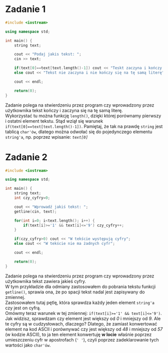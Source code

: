 # Zadanie 1

``` c++
#include <iostream>

using namespace std;

int main() {
    string text;

    cout << "Podaj jakis tekst: ";
    cin >> text;

    if(text[0]==text[text.length()-1]) cout << "Teskt zaczyna i kończy się na tę samą literę";
    else cout << "Tekst nie zaczyna i nie kończy się na tę samą literę";

    cout << endl;

    return(0);
}
```

Zadanie polega na stwierdzeniu przez program czy wprowadzony przez użytkownika tekst kończy i zaczyna się na tę samą literę.  
Wykorzystać tu można funkcję `length()`, dzięki której porównamy pierwszy i ostatni element tekstu. Stąd wziął się warunek `if(text[0]==text[text.length()-1])`. Pamiętaj, że tak na prawdę `string` jest tablicą `char'ów`, dlatego można odwołać się do pojedynczego elementu `string'a`, np. poprzez wpisanie: *`text[0]`*

# Zadanie 2

``` c++
#include <iostream>

using namespace std;

int main() {
    string text;
    int czy_cyfry=0;

    cout << "Wprowadź jakiś tekst: ";
    getline(cin, text);

    for(int i=0; i<text.length(); i++) {
        if(text[i]>='1' && text[i]<='9') czy_cyfry++;
    }

    if(czy_cyfry>0) cout << "W tekście występują cyfry";
    else cout << "W tekście nie ma żadnych cyfr";

    cout << endl;

    return(0);
}
```

Zadanie polega na stwierdzeniu przez program czy wprowadzony przez użytkownika tekst zawiera jakieś cyfry.  
W tym przykładzie dla odmiany zastosowałem do pobrania tekstu funkcji `getline()`, sprawia ona, że po spacji tekst nadal jest zapisywany do zmiennej.  
Zastosowałem tutaj pętlę, która sprawdza każdy jeden element `string'a` czy jest on cyfrą.  
Omówmy teraz warunek w tej zmiennej: `if(text[i]>='1' && text[i]<='9')`. Jak widzisz, sprawdzam czy element jest większy od *0* i mniejszy od *9*. Ale te cyfry są w cudzysłowach, dlaczego? Dlatego, że zamiast konwertować element na kod ASCII i porównywać czy jest większy od *48* i mniejszy od *57* (w kodzie ASCII), to ja ten element konwertuję **w locie** właśnie poprzez umieszczeniu cyfr w apostrofach (`' '`), czyli poprzez zadeklarowanie tych wartości jako `char'ów`.